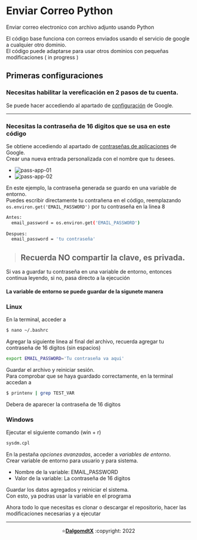 # Enviar Correo Python
Enviar correo electronico con archivo adjunto usando Python

El código base funciona con correos enviados usando el servicio de google a cualquier otro dominio.  
El código puede adaptarse para usar otros dominios con pequeñas modificaciones ( in progress )

## Primeras configuraciones
### Necesitas habilitar la vereficación en 2 pasos de tu cuenta.
Se puede hacer accediendo al apartado de [configuración](https://myaccount.google.com/signinoptions/two-step-verification) de Google.
____
### Necesitas la contraseña de 16 digitos que se usa en este código
Se obtiene accediendo al apartado de [contraseñas de aplicaciones](https://myaccount.google.com/apppasswords) de Google.  
Crear una nueva entrada personalizada con el nombre que tu desees.
- ![pass-app-01](https://user-images.githubusercontent.com/93104850/180913838-94132875-f027-408f-9c69-08fa3803e21f.png)
- ![pass-app-02](https://user-images.githubusercontent.com/93104850/180913897-efadf675-3e09-4cf1-bbdc-7d0fbdcdf67a.png)

En este ejemplo, la contraseña generada se guardo en una variable de entorno.  
Puedes escribir directamente tu contrañena en el código, reemplazando `os.environ.get('EMAIL_PASSWORD')` por tu contraseña en la linea 8
```sh
Antes:
  email_password = os.environ.get('EMAIL_PASSWORD')
  
Despues:
  email_password = 'tu contraseña'
```
> ## Recuerda NO compartir la clave, es privada.

Si vas a guardar tu contraseña en una variable de entorno, entonces continua leyendo, si no, pasa directo a la ejecución

#### La variable de entorno se puede guardar de la sigunete manera

### **Linux**
En la terminal, acceder a
```sh
$ nano ~/.bashrc
```

Agregar la siguiente linea al final del archivo, recuerda agregar tu contraseña de 16 digitos (sin espacios)
```sh
export EMAIL_PASSWORD='Tu contraseña va aqui'
```

Guardar el archivo y reiniciar sesión.  
Para comprobar que se haya guardado correctamente, en la terminal accedan a 
```sh
$ printenv | grep TEST_VAR
```
Debera de aparecer la contraseña de 16 digitos

### **Windows**
Ejecutar el siguiente comando (win + r)
```sh
sysdm.cpl
```

En la pestaña _opciones avanzadas_, acceder a _variables de entorno_.  
Crear variable de entorno para usuario y para sistema.  
- Nombre de la variable: EMAIL_PASSWORD  
- Valor de la variable: La contraseña de 16 digitos  

Guardar los datos agregados y reiniciar el sistema.  
Con esto, ya podras usar la variable en el programa  


Ahora todo lo que necesitas es clonar o descargar el repositorio, hacer las modificaciones necesarias y a ejecutar


---

<p align="center">⭐️<a href="https://github.com/dalgomdtx"><b>DalgomdtX</b></a> :copyright: 2022</p>
